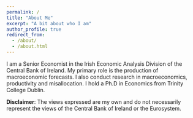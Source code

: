 ```yaml
---
permalink: /
title: "About Me"
excerpt: "A bit about who I am"
author_profile: true
redirect_from:
  - /about/
  - /about.html
---
```


I am a Senior Economist in the Irish Economic Analysis Division of the Central Bank of Ireland. My primary role is the production of macroeconomic forecasts. I also conduct research in macroeconomics, productivity and misallocation. I hold a Ph.D in Economics from Trinity College Dublin. 

**Disclaimer**: 
The views expressed are my own and do not necessarily represent the views of the Central Bank of Ireland or the Eurosystem.
